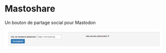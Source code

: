 # Mastoshare
Un bouton de partage social pour Mastodon

![Image of Mastodon Share Options Panel](githubpic01.png)
